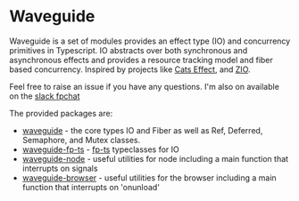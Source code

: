 # Waveguide

Waveguide is a set of modules provides an effect type (IO) and concurrency primitives in Typescript.
IO abstracts over both synchronous and asynchronous effects and provides a resource tracking model and fiber based concurrency.
Inspired by projects like [Cats Effect](https://github.com/typelevel/cats-effect), and [ZIO](https://github.com/scalaz/scalaz-zio).

Feel free to raise an issue if you have any questions.
I'm also on available on the [slack fpchat](https://fpchat-invite.herokuapp.com/)

The provided packages are:
- [waveguide](./packages/waveguide/README.md) - the core types IO and Fiber as well as Ref, Deferred, Semaphore, and Mutex classes.
- [waveguide-fp-ts](./packages/waveguide-fp-ts/README.md) - [fp-ts](https://github.com/gcanti/fp-ts) typeclasses for IO
- [waveguide-node](./packages/waveguide-node/README.md) - useful utilities for node including a main function that interrupts on signals
- [waveguide-browser](./packages/waveguide-browser/README.md) - useful utilities for the browser including  a main function that interrupts on 'onunload'
